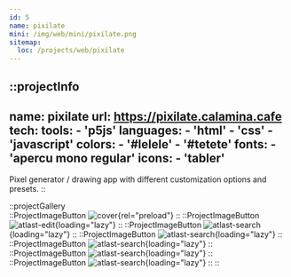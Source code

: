 ```yaml
---
id: 5
name: pixilate
mini: /img/web/mini/pixilate.png
sitemap:
  loc: /projects/web/pixilate
---
```


::projectInfo
---
name: pixilate
url: https://pixilate.calamina.cafe
tech: 
    tools:
      - 'p5js'
    languages:
      - 'html'
      - 'css'
      - 'javascript'
    colors:
      - '#lelele'
      - '#tetete'
    fonts:
      - 'apercu mono regular'
    icons:
      - 'tabler'
---
Pixel generator / drawing app with different customization options and presets.
::

::projectGallery  
  ::ProjectImageButton
    ![cover](/img/web/pixilate.png){rel="preload"}
  ::
  ::ProjectImageButton
    ![atlast-edit](/img/web/pixilate/pixilate-adn.png){loading="lazy"}
  ::
  ::ProjectImageButton
    ![atlast-search](/img/web/pixilate/pixilate-adnpretty.png){loading="lazy"}
  :: 
  ::ProjectImageButton
    ![atlast-search](/img/web/pixilate/pixilate-large.png){loading="lazy"}
  :: 
  ::ProjectImageButton
    ![atlast-search](/img/web/pixilate/pixilate-fillfall.png){loading="lazy"}
  :: 
  ::ProjectImageButton
    ![atlast-search](/img/web/pixilate/pixilate-path.png){loading="lazy"}
  :: 
  ::ProjectImageButton
    ![atlast-search](/img/web/pixilate/pixilate-draw.png){loading="lazy"}
  :: 
::

<!-- ::projectFeatures
- Search mimicking DuckDuckGo bangs, with instant results on several search engines,
- 4 different themes, each available in light or dark,
- A 'nsfw' button, toggling an additional category and marked links,
- Themes and nsfw state are stored in local storage for persistance
:: -->